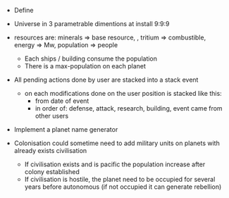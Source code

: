 - Define

- Universe in 3 parametrable dimentions at install 9:9:9

- resources are: minerals => base resource, , tritium => combustible, energy => Mw, population => people
    - Each ships / building consume the population
    - There is a max-population on each planet

- All pending actions done by user are stacked into a stack event
    - on each modifications done on the user position is stacked like this:
        - from date of event
        - in order of: defense, attack, research, building, event came from other users

- Implement a planet name generator

- Colonisation could sometime need to add military units on planets with already exists civilisation
  - If civilisation exists and is pacific the population increase after colony established
  - If civilisation is hostile, the planet need to be occupied for several years before autonomous (if not occupied it
    can generate rebellion)
